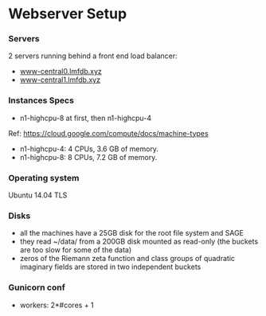 # Webserver Setup


### Servers
2 servers running behind a front end load balancer:
* www-central0.lmfdb.xyz
* www-central1.lmfdb.xyz

### Instances Specs
* n1-highcpu-8 at first, then n1-highcpu-4

Ref: https://cloud.google.com/compute/docs/machine-types 
* n1-highcpu-4: 4 CPUs, 3.6 GB of memory.
* n1-highcpu-8: 8 CPUs, 7.2 GB of memory.

### Operating system
Ubuntu 14.04 TLS

### Disks
* all the machines have a 25GB disk for the root file system and SAGE
* they read ~/data/ from a 200GB disk mounted as read-only (the buckets are too slow for some of the data)
* zeros of the Riemann zeta function and class groups of quadratic imaginary fields are stored in two independent buckets

### Gunicorn conf
* workers: 2*#cores + 1
